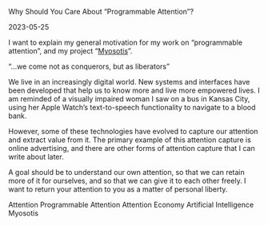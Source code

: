 Why Should You Care About “Programmable Attention”?


2023-05-25

I want to explain my general motivation for my work on “programmable attention”, and my project “[Myosotis](https://myosot.is)”.

“…we come not as conquerors, but as liberators”

We live in an increasingly digital world. New systems and interfaces have been developed that help us to know more and live more empowered lives. I am reminded of a visually impaired woman I saw on a bus in Kansas City, using her Apple Watch’s text-to-speech functionality to navigate to a blood bank.

However, some of these technologies have evolved to capture our attention and extract value from it. The primary example of this attention capture is online advertising, and there are other forms of attention capture that I can write about later.

A goal should be to understand our own attention, so that we can retain more of it for ourselves, and so that we can give it to each other freely. I want to return your attention to you as a matter of personal liberty.

Attention
Programmable Attention
Attention Economy
Artificial Intelligence
Myosotis